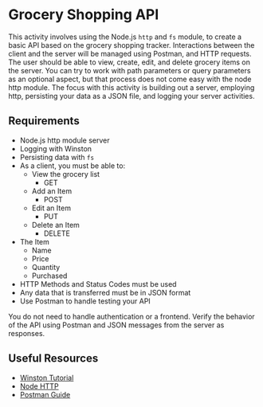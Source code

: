 # Grocery Shopping API

This activity involves using the Node.js `http` and `fs` module, to create a basic API based on the grocery shopping tracker. Interactions between the client and the server will be managed using Postman, and HTTP requests. The user should be able to view, create, edit, and delete grocery items on the server.
You can try to work with path parameters or query parameters as an optional aspect, but that process does not come easy with the node http module.
The focus with this activity is building out a server, employing http, persisting your data as a JSON file, and logging your server activities.

## Requirements

- Node.js http module server
- Logging with Winston
- Persisting data with `fs`
- As a client, you must be able to:
    - View the grocery list
        - GET
    - Add an Item
        - POST
    - Edit an Item
        - PUT
    - Delete an Item
        - DELETE
- The Item
    - Name
    - Price
    - Quantity
    - Purchased
- HTTP Methods and Status Codes must be used
- Any data that is transferred must be in JSON format
- Use Postman to handle testing your API

You do not need to handle authentication or a frontend. Verify the behavior of the API using Postman and JSON messages from the server as responses.

## Useful Resources

- [Winston Tutorial](https://stackify.com/winston-logging-tutorial/)
- [Node HTTP](https://nodejs.org/en/docs/guides/anatomy-of-an-http-transaction)
- [Postman Guide](https://learning.postman.com/docs/getting-started/overview/)
